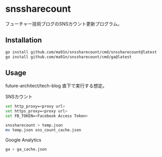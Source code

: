 # snssharecount

フューチャー技術ブログのSNSカウント更新プログラム。

## Installation

```sh
go install github.com/ma91n/snssharecount/cmd/snssharecount@latest
go install github.com/ma91n/snssharecount/cmd/ga@latest
```

## Usage

future-architect/tech-blog 直下で実行する想定。

SNSカウント

```sh
set http_proxy=<proxy url>
set https_proxy=<proxy url>
set FB_TOKEN=<Facebook Access Token>

snssharecount > temp.json
mv temp.json sns_count_cache.json
```

Google Analytics

```sh
ga > ga_cache.json
```

